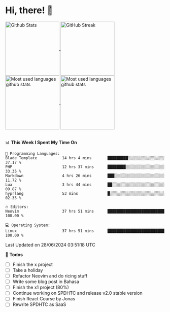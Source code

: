 <h1  style="font-weight: 700;">Hi, there! 👋</h1>

<a href="https://github.com/anuraghazra/github-readme-stats">
  <img 
        align="center" 
        height=170 
        src="https://github-readme-stats.vercel.app/api?username=rizkyilhampra&rank_icon=github&theme=catppuccin_mocha&hide_border=true&include_all_commits=true&count_private=true" 
        alt="Github Stats" 
    />
</a>
<a href="https://git.io/streak-stats">
    <img 
        height=170
        align="center" 
        src="https://github-readme-streak-stats.herokuapp.com/?user=rizkyilhampra&theme=catppuccin_mocha&hide_border=true&card_height=170&card_width=447" alt="GitHub Streak" 
    />
</a>
<a href="https://github.com/anuraghazra/github-readme-stats">
  <img 
        align="center" 
        height=170 
        src="https://github-readme-stats.vercel.app/api/top-langs/?username=rizkyilhampra&layout=compact&theme=catppuccin_mocha&hide_border=true&langs_count=8" 
        alt="Most used languages github stats" 
    />
</a>
<a href="https://github.com/anuraghazra/github-readme-stats">
  <img 
        align="center" 
        height=170 
        src="https://github-readme-stats.vercel.app/api/gist?id=bbfce31e0217a3689c8d961a356cb10d&theme=catppuccin_mocha&hide_border=true" 
        alt="Most used languages github stats" 
    />
</a>

<br>
<br>

<!--START_SECTION:waka-->
📊 **This Week I Spent My Time On** 

```text
💬 Programming Languages: 
Blade Template           14 hrs 4 mins       █████████░░░░░░░░░░░░░░░░   37.17 % 
PHP                      12 hrs 37 mins      ████████░░░░░░░░░░░░░░░░░   33.35 % 
Markdown                 4 hrs 26 mins       ███░░░░░░░░░░░░░░░░░░░░░░   11.72 % 
Lua                      3 hrs 44 mins       ██░░░░░░░░░░░░░░░░░░░░░░░   09.87 % 
hyprlang                 53 mins             █░░░░░░░░░░░░░░░░░░░░░░░░   02.35 % 

🔥 Editors: 
Neovim                   37 hrs 51 mins      █████████████████████████   100.00 % 

💻 Operating System: 
Linux                    37 hrs 51 mins      █████████████████████████   100.00 % 
```


 Last Updated on 28/06/2024 03:51:18 UTC
<!--END_SECTION:waka-->

📒 **Todos**
- [ ] Finish the x project
- [ ] Take a holiday
- [ ] Refactor Neovim and do ricing stuff
- [ ] Write some blog post in Bahasa
- [ ] Finish the x1 project (80%)
- [ ] Continue working on SPDHTC and release v2.0 stable version
- [ ] Finish React Course by Jonas
- [ ] Rewrite SPDHTC as SaaS 
